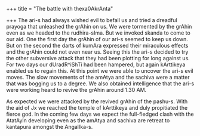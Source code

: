 +++
title = "The battle with thexa0AkrAnta"

+++
The ari-s had always wished evil to befall us and tried a dreadful
prayoga that unleashed the grAhin on us. We were tormented by the grAhin
even as we headed to the rudhira-sIma. But we invoked skanda to come to
our aid. One the first day the grAhin of our ari-s seemed to keep us
down. But on the second the darts of kumAra expressed their miraculous
effects and the grAhin could not even near us. Seeing this the ari-s
decided to try the other subversive attack that they had been plotting
for long against us. For two days our dUradR^iShTi had been hampered,
but again kArttikeya enabled us to regain this. At this point we were
able to uncover the ari-s evil moves. The slow movements of the amAtya
and the sachiva were a matter that was bogging us to a degree. We also
obtained intelligence that the ari-s were working heard to revive the
grAhin around 1.30 AM.

As expected we were attacked by the revived grAhin of the pashu-s. With
the aid of Jx we reached the temple of kArttikeya and duly propitiated
the fierce god. In the coming few days we expect the full-fledged clash
with the AtatAyin developing even as the amAtya and sachiva are retreat
to kantapura amongst the AngalIka-s.

